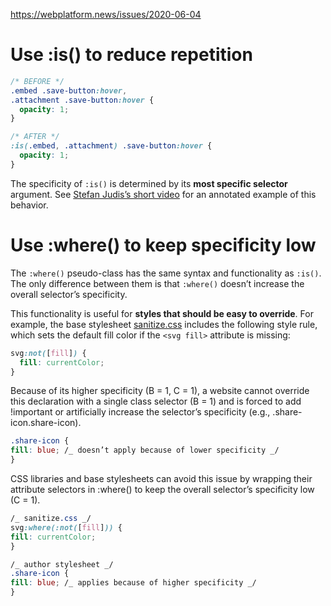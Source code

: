 
https://webplatform.news/issues/2020-06-04

# Use :is() to reduce repetition

```css
/* BEFORE */
.embed .save-button:hover,
.attachment .save-button:hover {
  opacity: 1;
}

/* AFTER */
:is(.embed, .attachment) .save-button:hover {
  opacity: 1;
}
```

The specificity of `:is()` is determined by its **most specific selector** argument. See [Stefan Judis’s short video](https://twitter.com/stefanjudis/status/1264628338397777921) for an annotated example of this behavior.

# Use :where() to keep specificity low

The `:where()` pseudo-class has the same syntax and functionality as `:is()`. The only difference between them is that `:where()` doesn’t increase the overall selector’s specificity.

This functionality is useful for **styles that should be easy to override**. For example, the base stylesheet [sanitize.css](https://github.com/csstools/sanitize.css) includes the following style rule, which sets the default fill color if the `<svg fill>` attribute is missing:

```css
svg:not([fill]) {
  fill: currentColor;
}
```

Because of its higher specificity (B = 1, C = 1), a website cannot override this declaration with a single class selector (B = 1) and is forced to add !important or artificially increase the selector’s specificity (e.g., .share-icon.share-icon).

```css
.share-icon {
fill: blue; /_ doesn’t apply because of lower specificity _/
}
```

CSS libraries and base stylesheets can avoid this issue by wrapping their attribute selectors in :where() to keep the overall selector’s specificity low (C = 1).

```css
/_ sanitize.css _/
svg:where(:not([fill])) {
fill: currentColor;
}

/_ author stylesheet _/
.share-icon {
fill: blue; /_ applies because of higher specificity _/
}
```
